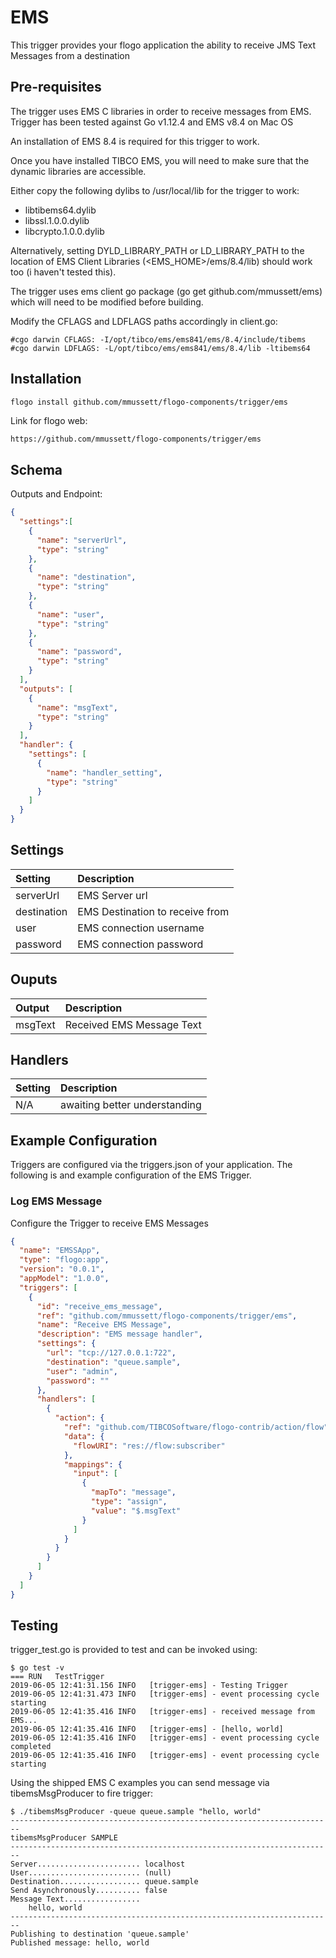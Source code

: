# EMS
This trigger provides your flogo application the ability to receive JMS Text Messages from a destination

## Pre-requisites

The trigger uses EMS C libraries in order to receive messages from EMS. 
Trigger has been tested against Go v1.12.4 and EMS v8.4 on Mac OS

An installation of EMS 8.4 is required for this trigger to work. 

Once you have installed TIBCO EMS, you will need to make sure that the dynamic libraries are accessible.

Either copy the following dylibs to /usr/local/lib for the trigger to work:

* libtibems64.dylib
* libssl.1.0.0.dylib
* libcrypto.1.0.0.dylib

Alternatively, setting DYLD_LIBRARY_PATH or LD_LIBRARY_PATH to the location of EMS Client Libraries (<EMS_HOME>/ems/8.4/lib) 
should work too (i haven't tested this).


The trigger uses ems client go package (go get github.com/mmussett/ems) which will need to be modified before building. 

Modify the CFLAGS and LDFLAGS paths accordingly in client.go:

```
#cgo darwin CFLAGS: -I/opt/tibco/ems/ems841/ems/8.4/include/tibems
#cgo darwin LDFLAGS: -L/opt/tibco/ems/ems841/ems/8.4/lib -ltibems64
```

## Installation

```bash
flogo install github.com/mmussett/flogo-components/trigger/ems
```
Link for flogo web:
```
https://github.com/mmussett/flogo-components/trigger/ems
```

## Schema
Outputs and Endpoint:

```json
{
  "settings":[
    {
      "name": "serverUrl",
      "type": "string"
    },
    {
      "name": "destination",
      "type": "string"
    },
    {
      "name": "user",
      "type": "string"
    },    
    {
      "name": "password",
      "type": "string"
    }             
  ],
  "outputs": [
    {
      "name": "msgText",
      "type": "string"
    }
  ],
  "handler": {
    "settings": [
      {
        "name": "handler_setting",
        "type": "string"
      }
    ]
  }
}
```
## Settings
| Setting   | Description    |
|:----------|:---------------|
| serverUrl  | EMS Server url |
| destination | EMS Destination to receive from |
| user | EMS connection username |
| password | EMS connection password |



## Ouputs
| Output   | Description    |
|:---------|:---------------|
| msgText | Received EMS Message Text |

## Handlers
| Setting   | Description    |
|:----------|:---------------|
| N/A       | awaiting better understanding  |


## Example Configuration

Triggers are configured via the triggers.json of your application. 
The following is and example configuration of the EMS Trigger.

### Log EMS Message
Configure the Trigger to receive EMS Messages
```json
{
  "name": "EMSSApp",
  "type": "flogo:app",
  "version": "0.0.1",
  "appModel": "1.0.0",
  "triggers": [
    {
      "id": "receive_ems_message",
      "ref": "github.com/mmussett/flogo-components/trigger/ems",
      "name": "Receive EMS Message",
      "description": "EMS message handler",
      "settings": {
        "url": "tcp://127.0.0.1:722",
        "destination": "queue.sample",
        "user": "admin",
        "password": ""
      },
      "handlers": [
        {
          "action": {
            "ref": "github.com/TIBCOSoftware/flogo-contrib/action/flow",
            "data": {
              "flowURI": "res://flow:subscriber"
            },
            "mappings": {
              "input": [
                {
                  "mapTo": "message",
                  "type": "assign",
                  "value": "$.msgText"
                }
              ]
            }
          }
        }
      ]
    }
  ]
}
```

## Testing

trigger_test.go is provided to test and can be invoked using:

```
$ go test -v
=== RUN   TestTrigger
2019-06-05 12:41:31.156 INFO   [trigger-ems] - Testing Trigger
2019-06-05 12:41:31.473 INFO   [trigger-ems] - event processing cycle starting
2019-06-05 12:41:35.416 INFO   [trigger-ems] - received message from EMS...
2019-06-05 12:41:35.416 INFO   [trigger-ems] - [hello, world]
2019-06-05 12:41:35.416 INFO   [trigger-ems] - event processing cycle completed
2019-06-05 12:41:35.416 INFO   [trigger-ems] - event processing cycle starting
```

Using the shipped EMS C examples you can send message via tibemsMsgProducer to fire trigger:

```
$ ./tibemsMsgProducer -queue queue.sample "hello, world"
------------------------------------------------------------------------
tibemsMsgProducer SAMPLE
------------------------------------------------------------------------
Server....................... localhost
User......................... (null)
Destination.................. queue.sample
Send Asynchronously.......... false
Message Text.................
	hello, world
------------------------------------------------------------------------
Publishing to destination 'queue.sample'
Published message: hello, world
```



